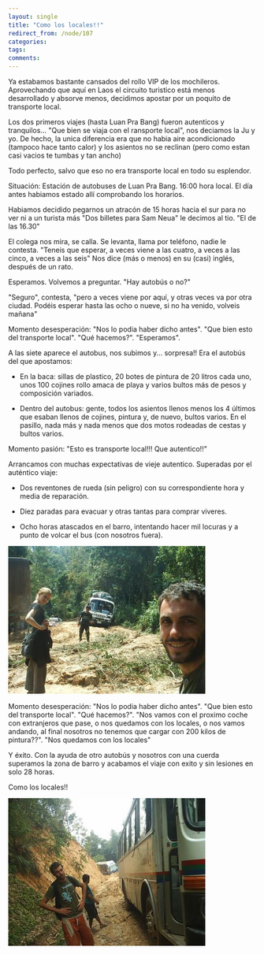 ```yaml
---
layout: single
title: "Como los locales!!"
redirect_from: /node/107
categories:
tags: 
comments: 
---
```

Ya estabamos bastante cansados del rollo VIP de los mochileros. Aprovechando que aquí en Laos el circuito turistico está menos desarrollado y absorve menos, decidimos apostar por un poquito de transporte local.  

Los dos primeros viajes (hasta Luan Pra Bang) fueron autenticos y tranquilos... "Que bien se viaja con el ransporte local", nos deciamos la Ju y yo. De hecho, la unica diferencia era que no habia aire acondicionado (tampoco hace tanto calor) y los asientos no se reclinan (pero como estan casi vacios te tumbas y tan ancho)  

Todo perfecto, salvo que eso no era transporte local en todo su esplendor.  

Situación: Estación de autobuses de Luan Pra Bang. 16:00 hora local. El día antes habiamos estado allí comprobando los horarios.  

Habiamos decidido pegarnos un atracón de 15 horas hacia el sur para no ver ni a un turista más "Dos billetes para Sam Neua" le decimos al tio. "El de las 16.30"  

El colega nos mira, se calla. Se levanta, llama por teléfono, nadie le contesta. "Teneis que esperar, a veces viene a las cuatro, a veces a las cinco, a veces a las seis" Nos dice (más o menos) en su (casi) inglés, después de un rato.  

Esperamos. Volvemos a preguntar. "Hay autobús o no?"  

"Seguro", contesta, "pero a veces viene por aquí, y otras veces va por otra ciudad. Podéis esperar hasta las ocho o nueve, si no ha venido, volveis mañana"  

Momento desesperación: "Nos lo podia haber dicho antes". "Que bien esto del transporte local". "Qué hacemos?". "Esperamos".  

A las siete aparece el autobus, nos subimos y... sorpresa!! Era el autobús del que apostamos:  

- En la baca: sillas de plastico, 20 botes de pintura de 20 litros cada uno, unos 100 cojines rollo amaca de playa y varios bultos más de pesos y composición variados.  

- Dentro del autobus: gente, todos los asientos llenos menos los 4 últimos que esaban llenos de cojines, pintura y, de nuevo, bultos varios. En el pasillo, nada más y nada menos que dos motos rodeadas de cestas y bultos varios.  

Momento pasión: "Esto es transporte local!!! Que autentico!!"  

Arrancamos con muchas expectativas de vieje autentico. Superadas por el auténtico viaje:  

- Dos reventones de rueda (sin peligro) con su correspondiente hora y media de reparación.  

- Diez paradas para evacuar y otras tantas para comprar viveres.  

- Ocho horas atascados en el barro, intentando hacer mil locuras y a punto de volcar el bus (con nosotros fuera).  

![](/images/posts/2005-10-13-como-los-locales/PIC_0405.jpg)  

Momento desesperación: "Nos lo podia haber dicho antes". "Que bien esto del transporte local". "Qué hacemos?". "Nos vamos con el proximo coche con extranjeros que pase, o nos quedamos con los locales, o nos vamos andando, al final nosotros no tenemos que cargar con 200 kilos de pintura??". "Nos quedamos con los locales"  

Y éxito. Con la ayuda de otro autobús y nosotros con una cuerda superamos la zona de barro y acabamos el viaje con exito y sin lesiones en solo 28 horas.  

Como los locales!!  

![](/images/posts/2005-10-13-como-los-locales/PIC_0409.jpg)
